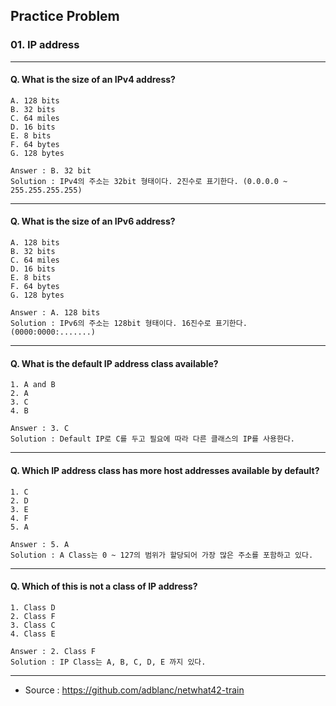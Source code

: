 ## Practice Problem 

### 01. IP address

---

#### Q. What is the size of an IPv4 address?

``` 
A. 128 bits
B. 32 bits
C. 64 miles
D. 16 bits
E. 8 bits
F. 64 bytes
G. 128 bytes

Answer : B. 32 bit
Solution : IPv4의 주소는 32bit 형태이다. 2진수로 표기한다. (0.0.0.0 ~ 255.255.255.255)
```

---

#### Q. What is the size of an IPv6 address?

```
A. 128 bits
B. 32 bits
C. 64 miles
D. 16 bits
E. 8 bits
F. 64 bytes
G. 128 bytes

Answer : A. 128 bits
Solution : IPv6의 주소는 128bit 형태이다. 16진수로 표기한다. (0000:0000:.......)
```

---

#### Q. What is the default IP address class available?

```
1. A and B
2. A
3. C
4. B

Answer : 3. C
Solution : Default IP로 C를 두고 필요에 따라 다른 클래스의 IP를 사용한다.
```

---

#### Q. Which IP address class has more host addresses available by default?

```
1. C
2. D
3. E
4. F
5. A

Answer : 5. A
Solution : A Class는 0 ~ 127의 범위가 할당되어 가장 많은 주소를 포함하고 있다.
```

---

#### Q. Which of this is not a class of IP address?

```
1. Class D
2. Class F
3. Class C
4. Class E

Answer : 2. Class F
Solution : IP Class는 A, B, C, D, E 까지 있다.
```

---

- Source :  https://github.com/adblanc/netwhat42-train